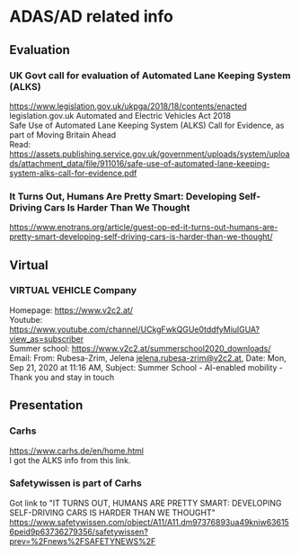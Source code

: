 # ADAS/AD related info

## Evaluation
### UK Govt call for evaluation of Automated Lane Keeping System (ALKS)
https://www.legislation.gov.uk/ukpga/2018/18/contents/enacted
 legislation.gov.uk Automated and Electric Vehicles Act 2018  
 Safe Use of Automated Lane Keeping System (ALKS) Call for Evidence, as part of Moving Britain Ahead  
 Read: https://assets.publishing.service.gov.uk/government/uploads/system/uploads/attachment_data/file/911016/safe-use-of-automated-lane-keeping-system-alks-call-for-evidence.pdf 
 
### It Turns Out, Humans Are Pretty Smart: Developing Self-Driving Cars Is Harder Than We Thought
https://www.enotrans.org/article/guest-op-ed-it-turns-out-humans-are-pretty-smart-developing-self-driving-cars-is-harder-than-we-thought/


## Virtual
### VIRTUAL VEHICLE Company
Homepage: https://www.v2c2.at/  
Youtube: https://www.youtube.com/channel/UCkgFwkQGUe0tddfyMiulGUA?view_as=subscriber  
Summer school: https://www.v2c2.at/summerschool2020_downloads/
Email: From: Rubesa-Zrim, Jelena <jelena.rubesa-zrim@v2c2.at>, Date: Mon, Sep 21, 2020 at 11:16 AM, Subject: Summer School - AI-enabled mobility - Thank you and stay in touch  


## Presentation
### Carhs
https://www.carhs.de/en/home.html  
I got the ALKS info from this link.
### Safetywissen is part of Carhs
Got link to "IT TURNS OUT, HUMANS ARE PRETTY SMART: DEVELOPING SELF-DRIVING CARS IS HARDER THAN WE THOUGHT"
https://www.safetywissen.com/object/A11/A11.dm97376893ua49kniw636156peid9p63736279356/safetywissen?prev=%2Fnews%2FSAFETYNEWS%2F
